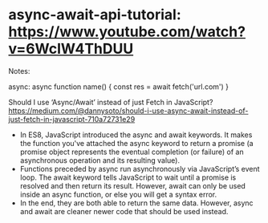 # async-await-api-tutorial: https://www.youtube.com/watch?v=6WclW4ThDUU

Notes:

async:
async function name() {
  const res = await fetch('url.com') <!-- fetching API url -->
}

<!-- What we're saying here is we're making an async function then awaiting a response that we're fetching
from our API url -->

Should I use ‘Async/Await’ instead of just Fetch in JavaScript?
https://medium.com/@dannysoto/should-i-use-async-await-instead-of-just-fetch-in-javascript-710a72731e29
- In ES8, JavaScript introduced the async and await keywords. It makes the function you've attached the async keyword to return a promise (a promise object represents the eventual completion (or failure) of an asynchronous operation and its resulting value).
- Functions preceded by async run asynchronously via JavaScript’s event loop. The await keyword tells JavaScript to wait until a promise is resolved and then return its result. However, await can only be used inside an async function, or else you will get a syntax error.
- In the end, they are both able to return the same data. However, async and await are cleaner newer code that should be used instead.
